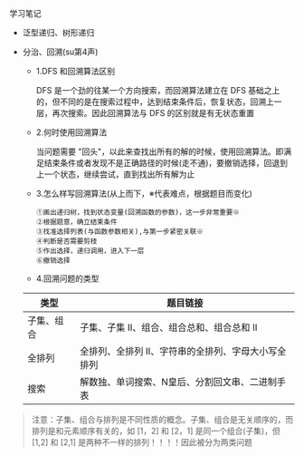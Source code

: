 学习笔记

- 泛型递归、树形递归

- 分治、回溯(su第4声)

    - 1.DFS 和回溯算法区别
 
      DFS 是一个劲的往某一个方向搜索，而回溯算法建立在 DFS 基础之上的，但不同的是在搜索过程中，达到结束条件后，恢复状态，回溯上一层，再次搜索。因此回溯算法与 DFS 的区别就是有无状态重置
   
    - 2.何时使用回溯算法
  
      当问题需要 "回头"，以此来查找出所有的解的时候，使用回溯算法。即满足结束条件或者发现不是正确路径的时候(走不通)，要撤销选择，回退到上一个状态，继续尝试，直到找出所有解为止
  
    - 3.怎么样写回溯算法(从上而下，※代表难点，根据题目而变化)
    
          ①画出递归树，找到状态变量(回溯函数的参数)，这一步非常重要※
          ②根据题意，确立结束条件
          ③找准选择列表(与函数参数相关),与第一步紧密关联※
          ④判断是否需要剪枝
          ⑤作出选择，递归调用，进入下一层
          ⑥撤销选择
          
    - 4.回溯问题的类型
    
    类型|	题目链接|
    ---|    ---|
    子集、组合|	子集、子集 II、组合、组合总和、组合总和 II
    全排列|	全排列、全排列 II、字符串的全排列、字母大小写全排列
    搜索|解数独、单词搜索、N皇后、分割回文串、二进制手表
   
> 注意：子集、组合与排列是不同性质的概念。子集、组合是无关顺序的，而排列是和元素顺序有关的，如 [1，2] 和 [2，1] 是同一个组合(子集)，但 [1,2] 和 [2,1] 是两种不一样的排列！！！！因此被分为两类问题
